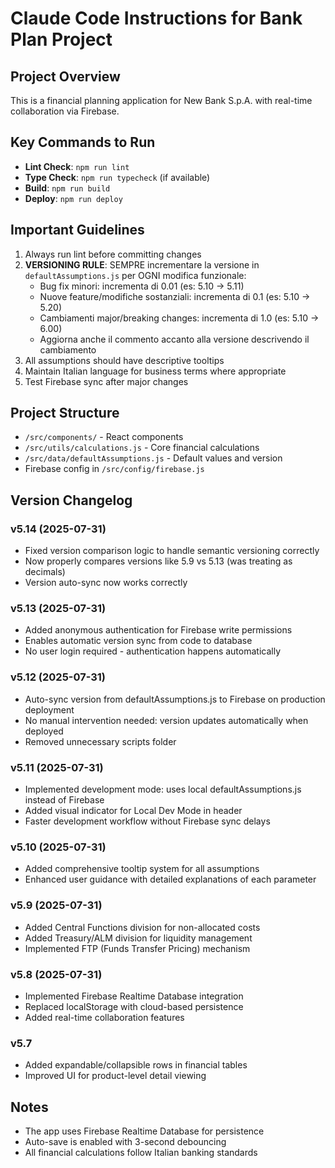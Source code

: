 # Claude Code Instructions for Bank Plan Project

## Project Overview
This is a financial planning application for New Bank S.p.A. with real-time collaboration via Firebase.

## Key Commands to Run
- **Lint Check**: `npm run lint`
- **Type Check**: `npm run typecheck` (if available)
- **Build**: `npm run build`
- **Deploy**: `npm run deploy`

## Important Guidelines
1. Always run lint before committing changes
2. **VERSIONING RULE**: SEMPRE incrementare la versione in `defaultAssumptions.js` per OGNI modifica funzionale:
   - Bug fix minori: incrementa di 0.01 (es: 5.10 → 5.11)
   - Nuove feature/modifiche sostanziali: incrementa di 0.1 (es: 5.10 → 5.20)
   - Cambiamenti major/breaking changes: incrementa di 1.0 (es: 5.10 → 6.00)
   - Aggiorna anche il commento accanto alla versione descrivendo il cambiamento
3. All assumptions should have descriptive tooltips
4. Maintain Italian language for business terms where appropriate
5. Test Firebase sync after major changes

## Project Structure
- `/src/components/` - React components
- `/src/utils/calculations.js` - Core financial calculations
- `/src/data/defaultAssumptions.js` - Default values and version
- Firebase config in `/src/config/firebase.js`

## Version Changelog
### v5.14 (2025-07-31)
- Fixed version comparison logic to handle semantic versioning correctly
- Now properly compares versions like 5.9 vs 5.13 (was treating as decimals)
- Version auto-sync now works correctly

### v5.13 (2025-07-31)
- Added anonymous authentication for Firebase write permissions
- Enables automatic version sync from code to database
- No user login required - authentication happens automatically

### v5.12 (2025-07-31)
- Auto-sync version from defaultAssumptions.js to Firebase on production deployment
- No manual intervention needed: version updates automatically when deployed
- Removed unnecessary scripts folder

### v5.11 (2025-07-31)
- Implemented development mode: uses local defaultAssumptions.js instead of Firebase
- Added visual indicator for Local Dev Mode in header
- Faster development workflow without Firebase sync delays

### v5.10 (2025-07-31)
- Added comprehensive tooltip system for all assumptions
- Enhanced user guidance with detailed explanations of each parameter

### v5.9 (2025-07-31) 
- Added Central Functions division for non-allocated costs
- Added Treasury/ALM division for liquidity management
- Implemented FTP (Funds Transfer Pricing) mechanism

### v5.8 (2025-07-31)
- Implemented Firebase Realtime Database integration
- Replaced localStorage with cloud-based persistence
- Added real-time collaboration features

### v5.7
- Added expandable/collapsible rows in financial tables
- Improved UI for product-level detail viewing

## Notes
- The app uses Firebase Realtime Database for persistence
- Auto-save is enabled with 3-second debouncing
- All financial calculations follow Italian banking standards